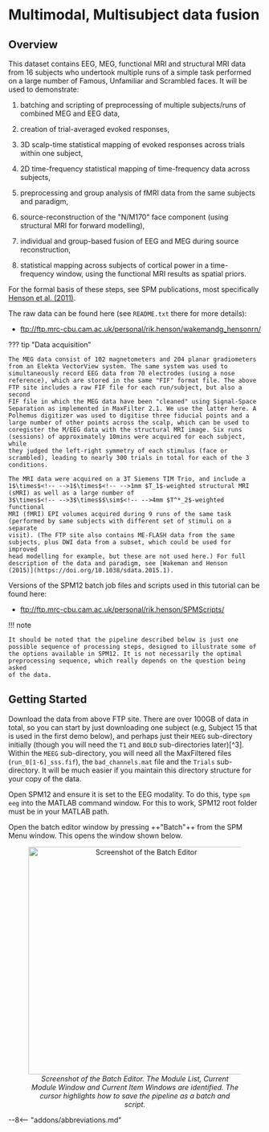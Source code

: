 # Multimodal, Multisubject data fusion 

## Overview

This dataset contains EEG, MEG, functional MRI and structural MRI data
from 16 subjects who undertook multiple runs of a simple task performed
on a large number of Famous, Unfamiliar and Scrambled faces. It will be
used to demonstrate:

1.  batching and scripting of preprocessing of multiple subjects/runs of
    combined MEG and EEG data,

2.  creation of trial-averaged evoked responses,

3.  3D scalp-time statistical mapping of evoked responses across trials
    within one subject,

4.  2D time-frequency statistical mapping of time-frequency data across
    subjects,

5.  preprocessing and group analysis of fMRI data from the same subjects
    and paradigm,

6.  source-reconstruction of the "N/M170" face component (using
    structural MRI for forward modelling),

7.  individual and group-based fusion of EEG and MEG during source
    reconstruction,

8.  statistical mapping across subjects of cortical power in a
    time-frequency window, using the functional MRI results as spatial
    priors.

For the formal basis of these steps, see SPM publications, most
specifically [Henson et al. (2011)](https://doi.org/10.3389/fnhum.2011.00076).

The raw data can be found here (see `README.txt` there for more
details):

- <ftp://ftp.mrc-cbu.cam.ac.uk/personal/rik.henson/wakemandg_hensonrn/>

??? tip "Data acquisition"

    The MEG data consist of 102 magnetometers and 204 planar gradiometers
    from an Elekta VectorView system. The same system was used to
    simultaneously record EEG data from 70 electrodes (using a nose
    reference), which are stored in the same "FIF" format file. The above
    FTP site includes a raw FIF file for each run/subject, but also a second
    FIF file in which the MEG data have been "cleaned" using Signal-Space
    Separation as implemented in MaxFilter 2.1. We use the latter here. A
    Polhemus digitizer was used to digitise three fiducial points and a
    large number of other points across the scalp, which can be used to
    coregister the M/EEG data with the structural MRI image. Six runs
    (sessions) of approximately 10mins were acquired for each subject, while
    they judged the left-right symmetry of each stimulus (face or
    scrambled), leading to nearly 300 trials in total for each of the 3
    conditions.

    The MRI data were acquired on a 3T Siemens TIM Trio, and include a
    1$\times$<!-- -->1$\times$<!-- -->1mm $T_1$-weighted structural MRI
    (sMRI) as well as a large number of
    3$\times$<!-- -->3$\times$$\sim$<!-- -->4mm $T^*_2$-weighted functional
    MRI (fMRI) EPI volumes acquired during 9 runs of the same task
    (performed by same subjects with different set of stimuli on a separate
    visit). (The FTP site also contains ME-FLASH data from the same
    subjects, plus DWI data from a subset, which could be used for improved
    head modelling for example, but these are not used here.) For full
    description of the data and paradigm, see [Wakeman and Henson
    (2015)](https://doi.org/10.1038/sdata.2015.1).

Versions of the SPM12 batch job files and scripts used in this tutorial
can be found here:

- <ftp://ftp.mrc-cbu.cam.ac.uk/personal/rik.henson/SPMScripts/>

!!! note

    It should be noted that the pipeline described below is just one
    possible sequence of processing steps, designed to illustrate some of
    the options available in SPM12. It is not necessarily the optimal
    preprocessing sequence, which really depends on the question being asked
    of the data.

## Getting Started

Download the data from above FTP site. There are over 100GB of data in
total, so you can start by just downloading one subject (e.g, Subject 15
that is used in the first demo below), and perhaps just their `MEEG`
sub-directory initially (though you will need the `T1` and `BOLD`
sub-directories later)[^3]. Within the `MEEG` sub-directory, you will
need all the MaxFiltered files (`run_0[1-6]_sss.fif`), the
`bad_channels.mat` file and the `Trials` sub-directory. It will be much
easier if you maintain this directory structure for your copy of the
data.

Open SPM12 and ensure it is set to the EEG modality. To do this, type
`spm eeg` into the MATLAB command window. For this to work, SPM12 root
folder must be in your MATLAB path.

Open the batch editor window by pressing ++"Batch"++ from the SPM Menu
window. This opens the window shown below.

<figure style="text-align:center">
  <img src="../../../assets/figures/manual/multi/figure1.png" style="width:120mm;" alt="Screenshot of the Batch Editor" />
  <figcaption><em>Screenshot of the Batch Editor. The Module List, Current
  Module Window and Current Item Windows are identified. The cursor
  highlights how to save the pipeline as a batch and script.</em></figcaption>
</figure>

--8<-- "addons/abbreviations.md"

